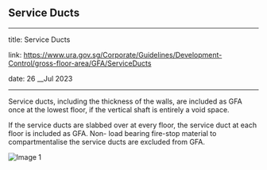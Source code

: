 ## Service Ducts
---
title: Service Ducts

link: https://www.ura.gov.sg/Corporate/Guidelines/Development-Control/gross-floor-area/GFA/ServiceDucts

date: 26 __Jul 2023

---


Service ducts, including the thickness of the walls, are included as GFA once at the lowest floor, if the vertical shaft is entirely a void space.

If the service ducts are slabbed over at every floor, the service duct at each floor is included as GFA. Non- load bearing fire-stop material to compartmentalise the service ducts are excluded from GFA.

![Image 1](https://www.ura.gov.sg/-/media/Corporate/Guidelines/Development-control/GFA/GFA-12C-Service-Duct-sectionlift-shaft--service-duct-section.jpg?h=503&w=800)






